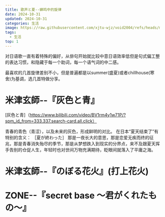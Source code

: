 ```yaml
---
title: 歌声と夏--蝉鸣中的旋律
date: 2024-10-31
updated: 2024-10-31
categories: 生活
image: https://raw.githubusercontent.com/xjtu-wjz/void2004/refs/heads/main/pics_for_post/paper-reading-new.webp
tags:
  - 生活
top: 1
---
```


对日语歌一直有着特殊的偏好，从俳句开始就比较中意日语效率低但是句式偏工整的表达习惯，和隐藏于每一个助词，每一个语气词的中二感。

最喜欢的几首旋律差别不小，但是普遍都是以summer(盛夏)或者chillhouse(寒舍)为基调，选几首特做分享。

# 米津玄師--『灰色と青』
[灰色と青]（https://www.bilibili.com/video/BV1rm4y1w71P/?spm_id_from=333.337.search-card.all.click）

青春的青色（青涩），以及未来的灰色，形成鲜明的对比。
在日本“夏天结束了”有特别的含义：
［夏が終わった］
那是一夜长大的意思，那是恋爱无疾而终的征兆，那是青春消失殆尽的季节，那是从梦想跌入到现实的分界点，来不及跟夏天挥手告别的仓促人生，年轻时也对世间万物充满期待，眨眼间就落入了平庸之海。

# 米津玄師--『のぼる花火』(打上花火)

# ZONE--『secret base ～君がくれたもの～』